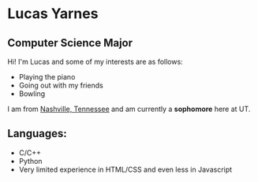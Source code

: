 # Lucas Yarnes
## Computer Science Major

Hi! I'm Lucas and some of my interests are as follows:

* Playing the piano
* Going out with my friends
* Bowling

I am from [Nashville, Tennessee](https://www.visitmusiccity.com/) and am currently a **sophomore** here at UT. 

## Languages:

* C/C++
* Python
* Very limited experience in HTML/CSS and even less in Javascript
